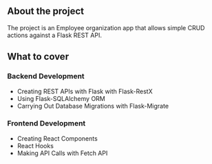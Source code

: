 ## About the project
The project is an Employee organization app that allows simple CRUD actions against a Flask REST API.

## What to cover

### Backend Development
- Creating REST APIs with Flask with Flask-RestX
- Using Flask-SQLAlchemy ORM
- Carrying Out Database Migrations with Flask-Migrate

### Frontend Development
- Creating React Components
- React Hooks
- Making API Calls with Fetch API




